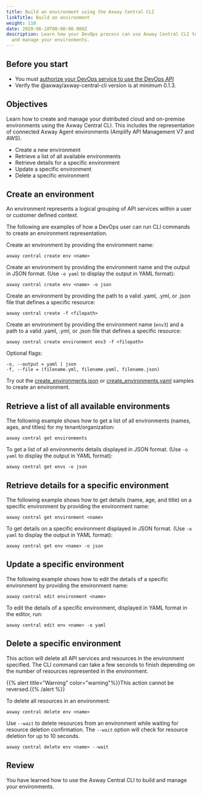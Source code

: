 ```yaml
---
title: Build an environment using the Axway Central CLI
linkTitle: Build an environment
weight: 110
date: 2020-06-10T00:00:00.000Z
description: Learn how your DevOps process can use Axway Central CLI to build
  and manage your environments.
---
```


## Before you start

* You must [authorize your DevOps service to use the DevOps API](/docs/central/cli_central/cli_install/#authorize-your-cli-to-use-the-amplify-central-apis)
* Verify the @axway/axway-central-cli version is at minimum 0.1.3.

## Objectives

Learn how to create and manage your distributed cloud and on-premise environments using the Axway Central CLI. This includes the representation of connected Axway Agent environments (Amplify API Management V7 and AWS).

* Create a new environment
* Retrieve a list of all available environments
* Retrieve details for a specific environment
* Update a specific environment
* Delete a specific environment

## Create an environment

An environment represents a logical grouping of API services within a user or customer defined context.

The following are examples of how a DevOps user can run CLI commands to create an environment representation.

Create an environment by providing the environment name:

 ```
 axway central create env <name>
 ```

Create an environment by providing the environment name and the output in JSON format. (Use `-o yaml` to display the output in YAML format):

 ```
 axway central create env <name> -o json
 ```

Create an environment by providing the path to a valid .yaml, .yml, or .json file that defines a specific resource:

 ```
 axway central create -f <filepath>
 ```

Create an environment by providing the environment name (`env3`) and a path to a valid .yaml, .yml, or .json file that defines a specific resource:

```
axway central create environment env3 -f <filepath>
```

Optional flags:

```
-o, --output = yaml | json
-f, --file = (filename.yml, filename.yaml, filename.json)
```

Try out the [create_environments.json](https://axway-open-docs.netlify.app/samples/central/create_environments.json) or [create_environments.yaml](https://axway-open-docs.netlify.app/samples/central/create_environments.yaml) samples to create an environment.

## Retrieve a list of all available environments

The following example shows how to get a list of all environments (names, ages, and titles) for my tenant/organization:

```
axway central get environments
```

To get a list of all environments details displayed in JSON format. (Use `-o yaml` to display the output in YAML format):

```
axway central get envs -o json
```

## Retrieve details for a specific environment

The following example shows how to get details (name, age, and title) on a specific environment by providing the environment name:

```
axway central get environment <name>
```

To get details on a specific environment displayed in JSON format. (Use `-o yaml` to display the output in YAML format):

```
axway central get env <name> -o json
```

## Update a specific environment

The following example shows how to edit the details of a specific environment by providing the environment name:

```
axway central edit environment <name>
```

To edit the details of a specific environment, displayed in YAML format in the editor, run:

```
axway central edit env <name> -o yaml
```

## Delete a specific environment

This action will delete all API services and resources in the environment specified. The CLI command can take a few seconds to finish depending on the number of resources represented in the environment.

{{% alert title="Warning" color="warning"%}}This action cannot be reversed.{{% /alert %}}

To delete all resources in an environment:

```
axway central delete env <name>
```

Use `--wait` to delete resources from an environment while waiting for resource deletion confirmation. The `--wait` option will check for resource deletion for up to 10 seconds.

```
axway central delete env <name> --wait
```

## Review

You have learned how to use the Axway Central CLI to build and manage your environments.
